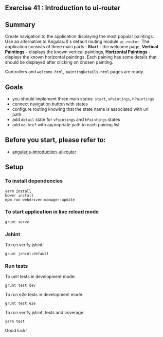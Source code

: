 ## Exercise 41 : Introduction to ui-router

## Summary
Create navigation to the application displaying the most popular paintings. Use an alternative to AngularJS's default  routing module `ui-router`. The 
application consists of three main parts : **Start** - the welcome page, **Vertical Paintings** - displays the known vertical paintings, **Horizontal 
Paintings** - displays the known horizontal paintings. Each paining has some details that should be displayed after clicking on chosen painting.


Controllers and `welcome.html`, `paintingDetails.html` pages are ready.

## Goals 
* you should implement three main states: `start`, `vPaintings`, `hPaintings`
* connect navigation button with states 
* configure routing knowing that the state name is associated with url path
* add `detail` state for `vPaintings` and `hPaintings` states
* add `ng-href` with appropriate path to each paining list

## Before you start, please refer to:
* [angularjs-introduction-ui-router](https://egghead.io/lessons/angularjs-introduction-ui-router)

## Setup
### To install dependencies 

    yarn install
    bower install
    npm run webdriver-manager-update

### To start application in live reload mode

    grunt serve
    
### Jshint
To run verify jshint:
    
    grunt jshint:default

### Run tests

To unit tests in development mode:
    
    grunt test:dev
    
To run e2e tests in development mode:

    grunt test:e2e

To run verify jshint, tests and coverage:

    yarn test

Good luck!
